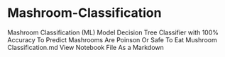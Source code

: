 # Mashroom-Classification
Mashroom Classification (ML) Model Decision Tree Classifier with 100% Accuracy To Predict Mashrooms Are Poinson Or Safe To Eat Mushroom Classification.md View Notebook File As a Markdown

